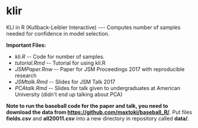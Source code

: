 # klir
KLI in R (Kullback-Leibler Interactive) --- Computes number of samples needed for confidence in model selection.

**Important Files:**
* _kli.R_ -- Code for number of samples.
* _tutorial.Rmd_ -- Tutorial for using kli.R
* _JSMPaper.Rnw_ -- Paper for JSM Proceedings 2017 with reproducible research
* _JSMtalk.Rmd_ -- Slides for JSM Talk 2017
* _PCAtalk.Rmd_ -- Slides for talk given to undergraduates at American University (didn't end up talking about PCA)

**Note to run the baseball code for the paper and talk, you need to download the data from https://github.com/maxtoki/baseball_R/**.  Put files **fields.csv** and **all20011.csv** into a new directory in repository called **data/**.
